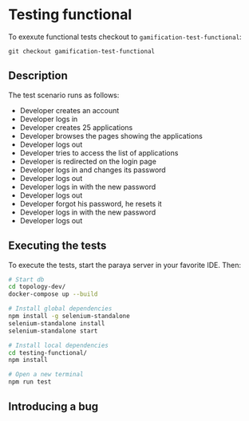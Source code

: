 # Testing functional

To exexute functional tests checkout to `gamification-test-functional`:
```
git checkout gamification-test-functional
```

## Description
The test scenario runs as follows:   
- Developer creates an account
- Developer logs in
- Developer creates 25 applications
- Developer browses the pages showing the applications
- Developer logs out
- Developer tries to access the list of applications
- Developer is redirected on the login page
- Developer logs in and changes its password
- Developer logs out
- Developer logs in with the new password
- Developer logs out
- Developer forgot his password, he resets it
- Developer logs in with the new password
- Developer logs out

## Executing the tests
To execute the tests, start the paraya server in your favorite IDE. Then: 
```sh
# Start db
cd topology-dev/
docker-compose up --build

# Install global dependencies
npm install -g selenium-standalone
selenium-standalone install
selenium-standalone start

# Install local dependencies
cd testing-functional/
npm install

# Open a new terminal
npm run test
```

## Introducing a bug

